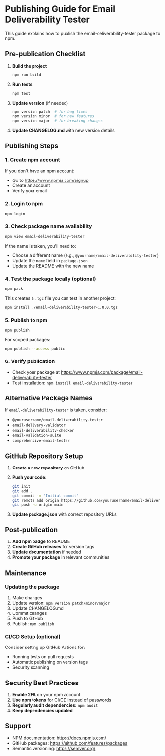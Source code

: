 # Publishing Guide for Email Deliverability Tester

This guide explains how to publish the email-deliverability-tester package to npm.

## Pre-publication Checklist

1. **Build the project**
   ```bash
   npm run build
   ```

2. **Run tests**
   ```bash
   npm test
   ```

3. **Update version** (if needed)
   ```bash
   npm version patch  # for bug fixes
   npm version minor  # for new features
   npm version major  # for breaking changes
   ```

4. **Update CHANGELOG.md** with new version details

## Publishing Steps

### 1. Create npm account
If you don't have an npm account:
- Go to https://www.npmjs.com/signup
- Create an account
- Verify your email

### 2. Login to npm
```bash
npm login
```

### 3. Check package name availability
```bash
npm view email-deliverability-tester
```

If the name is taken, you'll need to:
- Choose a different name (e.g., `@yourname/email-deliverability-tester`)
- Update the `name` field in `package.json`
- Update the README with the new name

### 4. Test the package locally (optional)
```bash
npm pack
```
This creates a `.tgz` file you can test in another project:
```bash
npm install ./email-deliverability-tester-1.0.0.tgz
```

### 5. Publish to npm
```bash
npm publish
```

For scoped packages:
```bash
npm publish --access public
```

### 6. Verify publication
- Check your package at https://www.npmjs.com/package/email-deliverability-tester
- Test installation: `npm install email-deliverability-tester`

## Alternative Package Names

If `email-deliverability-tester` is taken, consider:
- `@yourusername/email-deliverability-tester`
- `email-delivery-validator`
- `email-deliverability-checker`
- `email-validation-suite`
- `comprehensive-email-tester`

## GitHub Repository Setup

1. **Create a new repository** on GitHub
2. **Push your code:**
   ```bash
   git init
   git add .
   git commit -m "Initial commit"
   git remote add origin https://github.com/yourusername/email-deliverability-tester.git
   git push -u origin main
   ```

3. **Update package.json** with correct repository URLs

## Post-publication

1. **Add npm badge** to README
2. **Create GitHub releases** for version tags
3. **Update documentation** if needed
4. **Promote your package** in relevant communities

## Maintenance

### Updating the package
1. Make changes
2. Update version: `npm version patch/minor/major`
3. Update CHANGELOG.md
4. Commit changes
5. Push to GitHub
6. Publish: `npm publish`

### CI/CD Setup (optional)
Consider setting up GitHub Actions for:
- Running tests on pull requests
- Automatic publishing on version tags
- Security scanning

## Security Best Practices

1. **Enable 2FA** on your npm account
2. **Use npm tokens** for CI/CD instead of passwords
3. **Regularly audit dependencies:** `npm audit`
4. **Keep dependencies updated**

## Support

- NPM documentation: https://docs.npmjs.com/
- GitHub packages: https://github.com/features/packages
- Semantic versioning: https://semver.org/
